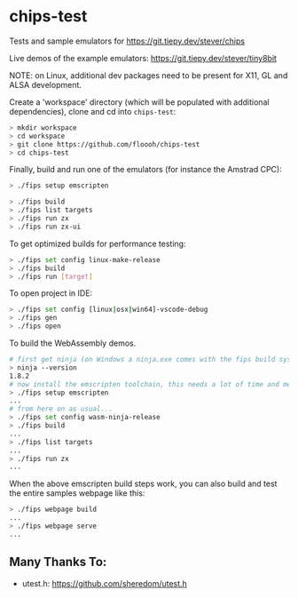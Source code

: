 # chips-test

Tests and sample emulators for https://git.tiepy.dev/stever/chips

Live demos of the example emulators: https://git.tiepy.dev/stever/tiny8bit

NOTE: on Linux, additional dev packages need to be present for X11, GL and ALSA development.

Create a 'workspace' directory (which will be populated with additional dependencies),
clone and cd into ```chips-test```:

```bash
> mkdir workspace
> cd workspace
> git clone https://github.com/floooh/chips-test
> cd chips-test
```

Finally, build and run one of the emulators (for instance the Amstrad CPC):

```bash
> ./fips setup emscripten
```

```bash
> ./fips build
> ./fips list targets
> ./fips run zx
> ./fips run zx-ui
```

To get optimized builds for performance testing:

```bash
> ./fips set config linux-make-release
> ./fips build
> ./fips run [target]
```

To open project in IDE:
```bash
> ./fips set config [linux|osx|win64]-vscode-debug
> ./fips gen
> ./fips open
```

To build the WebAssembly demos.

```bash
# first get ninja (on Windows a ninja.exe comes with the fips build system)
> ninja --version
1.8.2
# now install the emscripten toolchain, this needs a lot of time and memory
> ./fips setup emscripten
...
# from here on as usual...
> ./fips set config wasm-ninja-release
> ./fips build
...
> ./fips list targets
...
> ./fips run zx
...
```

When the above emscripten build steps work, you can also build and test the
entire samples webpage like this:

```bash
> ./fips webpage build
...
> ./fips webpage serve
...
```

## Many Thanks To:

- utest.h: https://github.com/sheredom/utest.h

